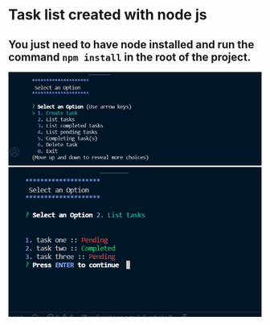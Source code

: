 # Task list created with node js

## You just need to have node installed and run the command `npm install` in the root of the project.

![image 1](img/Screenshot_23.png)
![image 2](img/Screenshot_24.png)
